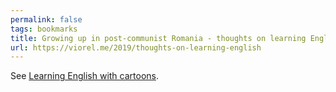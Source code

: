 ```yaml
---
permalink: false
tags: bookmarks
title: Growing up in post-communist Romania - thoughts on learning English
url: https://viorel.me/2019/thoughts-on-learning-english
---
```


See [Learning English with cartoons](/writing/2019-09-10-learning-english-with-cartoons/).

